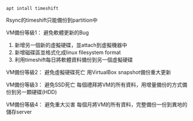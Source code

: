 `apt intall timeshift`

Rsync的timeshift只能備份到partition中


VM備份等級1：
避免軟體更新的Bug
1. 新增另一個新的虛擬硬碟，並attach到虛擬機器中
2. 新增磁碟區並格式化成linux filesystem format
3. 利用timeshift每日將軟體資料備份到另一個虛擬硬碟

VM備份等級2：
避免虛擬硬碟死亡
用VirtualBox snapshot備份重大更新

VM備份等級3：
避免SSD死亡
每個禮拜將VM的所有資料，用增量備份的方式備份到另一顆硬碟(HDD)

VM備份等級4：
避免重大災害
每個月將VM的所有資料，完整備份一份到異地的儲存server